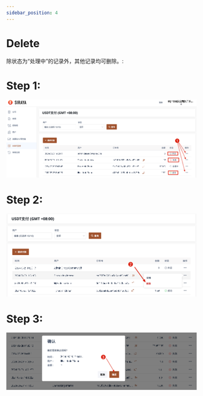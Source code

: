 ```yaml
---
sidebar_position: 4
---
```


# Delete

除状态为“处理中”的记录外，其他记录均可删除。:

# Step 1:

![Step 1 Image](./img/delete_record_1.png)

# Step 2:

![Step 1 Image](./img/delete_record_2.png)

# Step 3:

![Step 1 Image](./img/delete_record_3.png)
